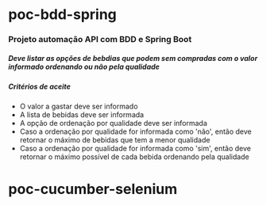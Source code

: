 # poc-bdd-spring

### Projeto automação API com BDD e Spring Boot

##### Deve listar as opções de bebdias que podem sem compradas com o valor informado ordenando ou não pela qualidade

##### Critérios de aceite
- O valor a gastar deve ser informado
- A lista de bebidas deve ser informada
- A opção de ordenação por qualidade deve ser informada
- Caso a ordenação por qualidade for informada como 'não', então deve retornar o máximo de bebidas que tem a menor qualidade
- Caso a ordenação por qualidade for informada como 'sim', então deve retornar o máximo possível de cada bebida ordenando pela qualidade




# poc-cucumber-selenium
